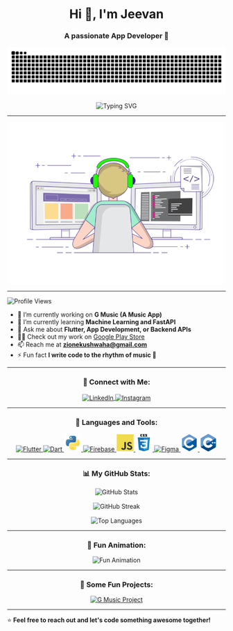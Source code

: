 <h1 align="center">Hi 👋, I'm Jeevan</h1>
<h3 align="center">A passionate App Developer 🚀</h3>

<div align="center">
  <img src="https://github.com/zione-kushwaha/zione-kushwaha/blob/main/github-contribution-grid-snake.svg" alt="GitHub Contribution Grid Snake Animation">
</div>

<p align="center">
  <img src="https://readme-typing-svg.herokuapp.com?font=Fira+Code&weight=500&size=22&pause=1000&color=F7B731&center=true&width=600&lines=Flutter+%7C+FireBase+%7C+Python+%7C+ML+Learner;Let's+build+amazing+Apps+%F0%9F%93%B1" alt="Typing SVG" />
</p>

---

<div align="center">
  <img align="center" alt="Coding" width="500" src="https://raw.githubusercontent.com/devSouvik/devSouvik/master/gif3.gif">
</div>

---

<p align="left"> <img src="https://komarev.com/ghpvc/?username=zione-kushwaha&label=Profile%20views&color=blueviolet&style=flat" alt="Profile Views" /> </p>

- 🔭 I’m currently working on **G Music (A Music App)**  
- 🌱 I’m currently learning **Machine Learning and FastAPI**  
- 💬 Ask me about **Flutter, App Development, or Backend APIs**  
- 👨‍💻 Check out my work on [Google Play Store](https://play.google.com/store/apps/details?id=com.attendance.project)  
- 📫 Reach me at **zionekushwaha@gmail.com**  
- ⚡ Fun fact **I write code to the rhythm of music 🎵**

---

<h3 align="center">📌 Connect with Me:</h3>
<p align="center">
  <a href="https://linkedin.com/in/zi-one" target="_blank">
    <img align="center" src="https://raw.githubusercontent.com/rahuldkjain/github-profile-readme-generator/master/src/images/icons/Social/linked-in-alt.svg" alt="LinkedIn" height="30" width="40" />
  </a>
  <a href="https://instagram.com/kushwaha_jivan01" target="_blank">
    <img align="center" src="https://raw.githubusercontent.com/rahuldkjain/github-profile-readme-generator/master/src/images/icons/Social/instagram.svg" alt="Instagram" height="30" width="40" />
  </a>
</p>

---

<h3 align="center">🔧 Languages and Tools:</h3>
<p align="center">
  <a href="https://flutter.dev/" target="_blank" rel="noreferrer">
    <img src="https://www.vectorlogo.zone/logos/flutterio/flutterio-icon.svg" alt="Flutter" width="40" height="40" />
  </a>
  <a href="https://dart.dev/" target="_blank" rel="noreferrer">
    <img src="https://www.vectorlogo.zone/logos/dartlang/dartlang-icon.svg" alt="Dart" width="40" height="40" />
  </a>
  <a href="https://www.python.org/" target="_blank" rel="noreferrer">
    <img src="https://raw.githubusercontent.com/devicons/devicon/master/icons/python/python-original.svg" alt="Python" width="40" height="40" />
  </a>
  <a href="https://firebase.google.com/" target="_blank" rel="noreferrer">
    <img src="https://www.vectorlogo.zone/logos/firebase/firebase-icon.svg" alt="Firebase" width="40" height="40" />
  </a>
  <a href="https://developer.mozilla.org/en-US/docs/Web/JavaScript" target="_blank" rel="noreferrer">
    <img src="https://raw.githubusercontent.com/devicons/devicon/master/icons/javascript/javascript-original.svg" alt="JavaScript" width="40" height="40" />
  </a>
  <a href="https://developer.mozilla.org/en-US/docs/Web/CSS" target="_blank" rel="noreferrer">
    <img src="https://raw.githubusercontent.com/devicons/devicon/master/icons/css3/css3-original-wordmark.svg" alt="CSS3" width="40" height="40" />
  </a>
  <a href="https://www.figma.com/" target="_blank" rel="noreferrer">
    <img src="https://www.vectorlogo.zone/logos/figma/figma-icon.svg" alt="Figma" width="40" height="40" />
  </a>
  <a href="https://devdocs.io/c/" target="_blank" rel="noreferrer">
    <img src="https://raw.githubusercontent.com/devicons/devicon/master/icons/c/c-original.svg" alt="C" width="40" height="40" />
  </a>
  <a href="https://isocpp.org/" target="_blank" rel="noreferrer">
    <img src="https://raw.githubusercontent.com/devicons/devicon/master/icons/cplusplus/cplusplus-original.svg" alt="C++" width="40" height="40" />
  </a>
</p>

---

<div align="center">
  <h3>📊 My GitHub Stats:</h3>
  <p>
    <img align="center" src="https://github-readme-stats.vercel.app/api?username=zione-kushwaha&show_icons=true&locale=en&theme=radical" alt="GitHub Stats" />
  </p>
  <p>
    <img align="center" src="https://github-readme-streak-stats.herokuapp.com/?user=zione-kushwaha&theme=radical" alt="GitHub Streak" />
  </p>
  <p>
    <img align="center" src="https://github-readme-stats.vercel.app/api/top-langs?username=zione-kushwaha&show_icons=true&locale=en&layout=compact&theme=radical" alt="Top Languages" />
  </p>
</div>

---

<div align="center">
  <h3>🎉 Fun Animation:</h3>
  <img src="https://i.gifer.com/ZZ5H.gif" alt="Fun Animation" width="200" height="200" />
</div>

---

<h3 align="center">🚀 Some Fun Projects:</h3>
<p align="center">
  <a href="https://github.com/zione-kushwaha">
    <img src="https://github-readme-stats.vercel.app/api/pin/?username=zione-kushwaha&repo=G-Music&theme=radical" alt="G Music Project" />
  </a>
</p>

---

⭐ **Feel free to reach out and let's code something awesome together!**
